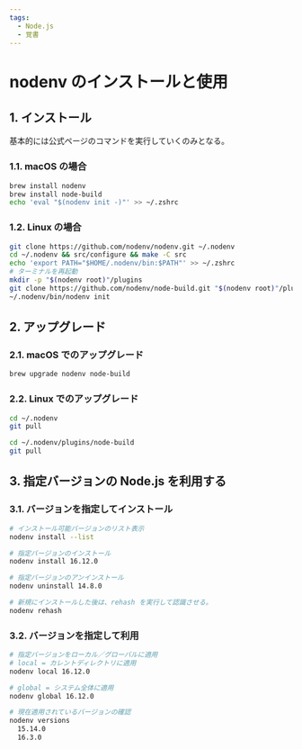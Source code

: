 ```yaml
---
tags:
  - Node.js
  - 覚書
---
```


# nodenv のインストールと使用

## 1. インストール

基本的には公式ページのコマンドを実行していくのみとなる。

### 1.1. macOS の場合

```bash
brew install nodenv
brew install node-build
echo 'eval "$(nodenv init -)"' >> ~/.zshrc
```

### 1.2. Linux の場合

```bash
git clone https://github.com/nodenv/nodenv.git ~/.nodenv
cd ~/.nodenv && src/configure && make -C src
echo 'export PATH="$HOME/.nodenv/bin:$PATH"' >> ~/.zshrc
# ターミナルを再起動
mkdir -p "$(nodenv root)"/plugins
git clone https://github.com/nodenv/node-build.git "$(nodenv root)"/plugins/node-build
~/.nodenv/bin/nodenv init
```

## 2. アップグレード

### 2.1. macOS でのアップグレード

```bash
brew upgrade nodenv node-build
```

### 2.2. Linux でのアップグレード

```bash
cd ~/.nodenv
git pull

cd ~/.nodenv/plugins/node-build
git pull
```

## 3. 指定バージョンの Node.js を利用する

### 3.1. バージョンを指定してインストール

```bash
# インストール可能バージョンのリスト表示
nodenv install --list

# 指定バージョンのインストール
nodenv install 16.12.0

# 指定バージョンのアンインストール
nodenv uninstall 14.8.0

# 新規にインストールした後は、rehash を実行して認識させる。
nodenv rehash
```

### 3.2. バージョンを指定して利用

```bash
# 指定バージョンをローカル／グローバルに適用
# local = カレントディレクトリに適用
nodenv local 16.12.0

# global = システム全体に適用
nodenv global 16.12.0

# 現在適用されているバージョンの確認
nodenv versions
  15.14.0
  16.3.0
```
